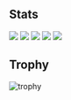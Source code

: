 ## Stats
![](http://github-profile-summary-cards.vercel.app/api/cards/profile-details?username=yamajunn&theme=gruvbox)
![](http://github-profile-summary-cards.vercel.app/api/cards/repos-per-language?username=yamajunn&theme=gruvbox)
![](http://github-profile-summary-cards.vercel.app/api/cards/most-commit-language?username=yamajunn&theme=gruvbox)
![](http://github-profile-summary-cards.vercel.app/api/cards/stats?username=yamajunn&theme=gruvbox)
![](http://github-profile-summary-cards.vercel.app/api/cards/productive-time?username=yamajunn&theme=gruvbox&utcOffset=9)

## Trophy
![trophy](https://github-profile-trophy.vercel.app/?username=yamajunn&theme=gruvbox)

